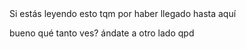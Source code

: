 <head>
	Si estás leyendo esto tqm por haber llegado hasta aquí
</head>





bueno qué tanto ves? ándate a otro lado qpd